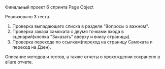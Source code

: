 Финальный проект 6 спринта Page Object

Реализовано 3 теста.
1. Проверка выпадающего списка в разделе "Вопросы о важном".
2. Проверка заказа самоката с двумя точками входа в сценарий(кнопка "Заказать" вверху и внизу страницы).
3. Проверка перехода по ссылкам(переход на страницу Самоката и переход на Дзен).  

Описание методов и тестов, а также отчеты о прохождении сохранено в allure отчете.
